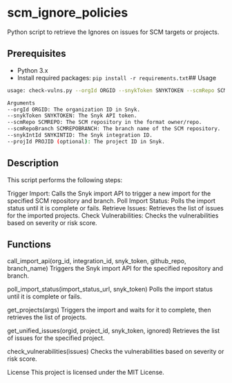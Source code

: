 # scm_ignore_policies

Python script to retrieve the Ignores on issues for SCM targets or projects.

## Prerequisites

- Python 3.x
- Install required packages: `pip install -r requirements.txt`## Usage

```sh
usage: check-vulns.py --orgId ORGID --snykToken SNYKTOKEN --scmRepo SCMREPO --scmRepoBranch SCMREPOBRANCH --snykIntId SNYKINTID [--projId PROJID]

Arguments
--orgId ORGID: The organization ID in Snyk.
--snykToken SNYKTOKEN: The Snyk API token.
--scmRepo SCMREPO: The SCM repository in the format owner/repo.
--scmRepoBranch SCMREPOBRANCH: The branch name of the SCM repository.
--snykIntId SNYKINTID: The Snyk integration ID.
--projId PROJID (optional): The project ID in Snyk.
```

## Description
This script performs the following steps:


Trigger Import: Calls the Snyk import API to trigger a new import for the specified SCM repository and branch.
Poll Import Status: Polls the import status until it is complete or fails.
Retrieve Issues: Retrieves the list of issues for the imported projects.
Check Vulnerabilities: Checks the vulnerabilities based on severity or risk score.

## Functions

call_import_api(org_id, integration_id, snyk_token, github_repo, branch_name)
Triggers the Snyk import API for the specified repository and branch.


poll_import_status(import_status_url, snyk_token)
Polls the import status until it is complete or fails.


get_projects(args)
Triggers the import and waits for it to complete, then retrieves the list of projects.


get_unified_issues(orgid, project_id, snyk_token, ignored)
Retrieves the list of issues for the specified project.


check_vulnerabilities(issues)
Checks the vulnerabilities based on severity or risk score.


License
This project is licensed under the MIT License.